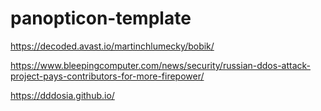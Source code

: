 # panopticon-template

https://decoded.avast.io/martinchlumecky/bobik/

https://www.bleepingcomputer.com/news/security/russian-ddos-attack-project-pays-contributors-for-more-firepower/

https://dddosia.github.io/
